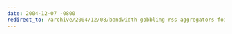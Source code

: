 ```yaml
---
date: 2004-12-07 -0800
redirect_to: /archive/2004/12/08/bandwidth-gobbling-rss-aggregators-foiled.aspx/
---
```

